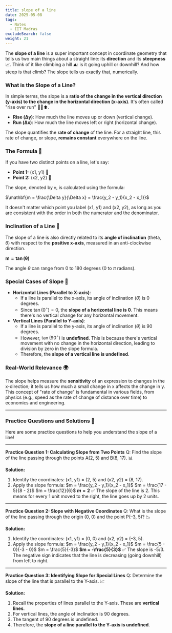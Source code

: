 ```yaml
---
title: slope of a line
date: 2025-05-08
tags:
  - Notes 
  - IIT Madras
excludeSearch: false
weight: 21
---
```


The **slope of a line** is a super important concept in coordinate geometry that tells us two main things about a straight line: its **direction** and its **steepness** 📈. Think of it like climbing a hill ⛰️: is it going uphill or downhill? And how steep is that climb? The slope tells us exactly that, numerically.

### What is the Slope of a Line?

In simple terms, the slope is a **ratio of the change in the vertical direction (y-axis) to the change in the horizontal direction (x-axis)**. It's often called "rise over run" 🏃‍♂️⬆️.
*   **Rise (Δy)**: How much the line moves up or down (vertical change).
*   **Run (Δx)**: How much the line moves left or right (horizontal change).

The slope quantifies the **rate of change** of the line. For a straight line, this rate of change, or slope, **remains constant** everywhere on the line.

### The Formula 📝

If you have two distinct points on a line, let's say:
*   **Point 1:** (x1, y1) 📍
*   **Point 2:** (x2, y2) 📍

The slope, denoted by `m`, is calculated using the formula:

$\mathbf{m = \frac{\Delta y}{\Delta x} = \frac{y_2 - y_1}{x_2 - x_1}}$

It doesn't matter which point you label (x1, y1) and (x2, y2), as long as you are consistent with the order in both the numerator and the denominator.

### Inclination of a Line 📐

The slope of a line is also directly related to its **angle of inclination** (theta, $\theta$) with respect to the **positive x-axis**, measured in an anti-clockwise direction.

$\mathbf{m = \tan(\theta)}$

The angle $\theta$ can range from 0 to 180 degrees (0 to $\pi$ radians).

### Special Cases of Slope 🚀

*   **Horizontal Lines (Parallel to X-axis)**:
    *   If a line is parallel to the x-axis, its angle of inclination ($\theta$) is 0 degrees.
    *   Since $\tan(0^\circ) = 0$, the **slope of a horizontal line is 0**. This means there's no vertical change for any horizontal movement.
*   **Vertical Lines (Parallel to Y-axis)**:
    *   If a line is parallel to the y-axis, its angle of inclination ($\theta$) is 90 degrees.
    *   However, $\tan(90^\circ)$ is **undefined**. This is because there's vertical movement with no change in the horizontal direction, leading to division by zero in the slope formula.
    *   Therefore, the **slope of a vertical line is undefined**.

### Real-World Relevance 🌍

The slope helps measure the **sensitivity** of an expression to changes in the x-direction; it tells us how much a small change in x affects the change in y. This concept of "rate of change" is fundamental in various fields, from physics (e.g., speed as the rate of change of distance over time) to economics and engineering.

---

### Practice Questions and Solutions 🧠

Here are some practice questions to help you understand the slope of a line!

---

**Practice Question 1: Calculating Slope from Two Points**
Q: Find the slope of the line passing through the points A(2, 5) and B(8, 17). 📊

**Solution:**
1.  Identify the coordinates: (x1, y1) = (2, 5) and (x2, y2) = (8, 17).
2.  Apply the slope formula:
    $m = \frac{y_2 - y_1}{x_2 - x_1}$
    $m = \frac{17 - 5}{8 - 2}$
    $m = \frac{12}{6}$
    **$m = 2$** ✅
    The slope of the line is 2. This means for every 1 unit moved to the right, the line goes up by 2 units.

---

**Practice Question 2: Slope with Negative Coordinates**
Q: What is the slope of the line passing through the origin (0, 0) and the point P(–3, 5)? 📉

**Solution:**
1.  Identify the coordinates: (x1, y1) = (0, 0) and (x2, y2) = (–3, 5).
2.  Apply the slope formula:
    $m = \frac{y_2 - y_1}{x_2 - x_1}$
    $m = \frac{5 - 0}{-3 - 0}$
    $m = \frac{5}{-3}$
    **$m = -\frac{5}{3}$** ✅
    The slope is -5/3. The negative sign indicates that the line is decreasing (going downhill) from left to right.

---

**Practice Question 3: Identifying Slope for Special Lines**
Q: Determine the slope of the line that is parallel to the Y-axis. 📈

**Solution:**
1.  Recall the properties of lines parallel to the Y-axis. These are **vertical lines**.
2.  For vertical lines, the angle of inclination is 90 degrees.
3.  The tangent of 90 degrees is undefined.
4.  Therefore, the **slope of a line parallel to the Y-axis is undefined**.